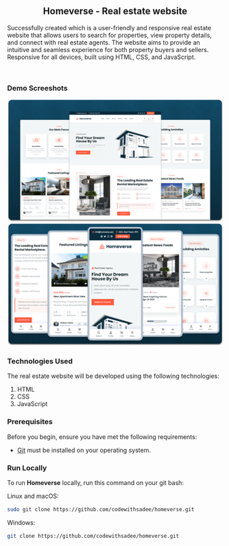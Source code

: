   <h2 align="center">Homeverse - Real estate website</h2>

  Successfully created which is a user-friendly and responsive real estate website that allows users to search for properties, view property details, and connect with real estate agents. The website aims to provide an intuitive and seamless experience for both property buyers and sellers. <br />Responsive for all devices, built using HTML, CSS, and JavaScript.

</div>

<br />

### Demo Screeshots

![homeverse Desktop Demo](./readme-images/desktop.png "Desktop Demo")
![homeverse Mobile Demo](./readme-images/mobile.png "Mobile Demo")

### Technologies Used
The real estate website will be developed using the following technologies:

1) HTML
2)  CSS
3)  JavaScript
   
### Prerequisites

Before you begin, ensure you have met the following requirements:

* [Git](https://git-scm.com/downloads "Download Git") must be installed on your operating system.

### Run Locally

To run **Homeverse** locally, run this command on your git bash:

Linux and macOS:

```bash
sudo git clone https://github.com/codewithsadee/homeverse.git
```

Windows:

```bash
git clone https://github.com/codewithsadee/homeverse.git
```

